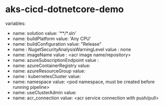 # aks-cicd-dotnetcore-demo


variables:
  - name: solution
    value: '**/*.sln'
  - name: buildPlatform
    value: 'Any CPU'
  - name: buildConfiguration
    value: "Release"
  - name : NugetSecurityAnalysisWarningLevel
    value : none
  - name: imageName
    value : <acr image name/repository>
  - name: azureSubscriptionEndpoint
    value : <azure subscription service connection>
  - name: azureContainerRegistry
    value: <acr instance url>
  - name: azureResourceGroup
    value: <aks cluster resource group>
  - name : kubernetesCluster
    value: <aks cluster name>
  - name: namespace
    value: <pod namespace, must be created before running pipeline>
  - name: useClusterAdmin
    value: <set to true if using the user access key as password>
  - name: acr_connection
    value: <acr service connection with push/pull>
